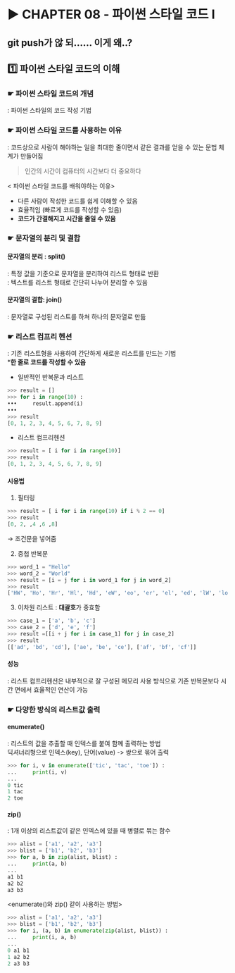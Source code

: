 # ▶ CHAPTER 08 - 파이썬 스타일 코드 I
## git push가 않 되...... 이게 왜..?
## 1️⃣ 파이썬 스타일 코드의 이해
### ☛ 파이썬 스타일 코드의 개념
: 파이썬 스타일의 코드 작성 기법

### ☛ 파이썬 스타일 코드를 사용하는 이유 
: 코드상으로 사람이 해야하는 일을 최대한 줄이면서 같은 결과를 얻을 수 있는 문법 체계가 만들어짐
>인간의 시간이 컴퓨터의 시간보다 더 중요하다

< 파이썬 스타일 코드를 배워야하는 이유>
* 다른 사람이 작성한 코드를 쉽게 이해할 수 있음
* 효율적임 (빠르게 코드를 작성할 수 있음)
* **코드가 간결해지고 시간을 줄일 수 있음**

### ☛ 문자열의 분리 및 결합
#### 문자열의 분리 : split()
: 특정 값을 기준으로 문자열을 분리하여 리스트 형태로 반환
<br> : 텍스트를 리스트 형태로 간단히 나누어 분리할 수 있음

#### 문자열의 결합: join()
: 문자열로 구성된 리스트를 하쳐 하나의 문자열로 만듦

### ☛ 리스트 컴프리 헨션
: 기존 리스트형을 사용하여 간단하게 새로운 리스트를 만드는 기법
<br> ***한 줄로 코드를 작성할 수 있음**

* 일반적인 반복문과 리스트
```python
>>> result = []
>>> for i in range(10) :
•••     result.append(i)
•••
>>> result
[0, 1, 2, 3, 4, 5, 6, 7, 8, 9]
```

* 리스트 컴프리헨션
```python
>>> result = [ i for i in range(10)]
>>> result
[0, 1, 2, 3, 4, 5, 6, 7, 8, 9]
```

#### 시용법
1. 필터링
```python
>>> result = [ i for i in range(10) if i % 2 == 0]
>>> result
[0, 2, ,4 ,6 ,8]
```
→ 조건문을 넣어줌

2. 중첩 반복문
```python
>>> word_1 = "Hello"
>>> word_2 = "World"
>>> result = [i = j for i in word_1 for j in word_2]
>>> result
['HW', 'Ho', 'Hr', 'Hl', 'Hd', 'eW', 'eo', 'er', 'el', 'ed', 'lW', 'lo', 'lr', 'll', 'ld', 'lW', 'lo', 'lr', 'll', 'ld', 'oW', 'oo', 'or', 'ol', 'od']
```

3. 이차원 리스트
: **대괄호**가 중효함
```python
>>> case_1 = ['a', 'b', 'c']
>>> case_2 = ['d', 'e', 'f']
>>> result =[[i + j for i in case_1] for j in case_2]
>>> result
[['ad', 'bd', 'cd'], ['ae', 'be', 'ce'], ['af', 'bf', 'cf']]
```

#### 성능
: 리스트 컴프리헨션은 내부적으로 잘 구성된 메모리 사용 방식으로 기존 반복문보다 시간 면에서 효율적인 연산이 가능

### ☛ 다양한 방식의 리스트값 출력
#### enumerate()
: 리스트의 값을 추출할 때 인덱스를 붙여 함꼐 출력하는 방법
<br> 딕셔너리형으로 인덱스(key), 단어(value) -> 쌍으로 묶어 출력
```python
>>> for i, v in enumerate(['tic', 'tac', 'toe']) :
...     print(i, v)
... 
0 tic
1 tac
2 toe
```

#### zip()
: 1개 이상의 리스트값이 같은 인덱스에 있을 때 병렬로 묶는 함수
```python
>>> alist = ['a1', 'a2', 'a3']
>>> blist = ['b1', 'b2', 'b3']
>>> for a, b in zip(alist, blist) :
...     print(a, b)
... 
a1 b1
a2 b2
a3 b3
```

<enumerate()와 zip() 같이 사용하는 방법>

```python
>>> alist = ['a1', 'a2', 'a3']
>>> blist = ['b1', 'b2', 'b3']
>>> for i, (a, b) in enumerate(zip(alist, blist)) :
...     print(i, a, b)
... 
0 a1 b1
1 a2 b2
2 a3 b3
```